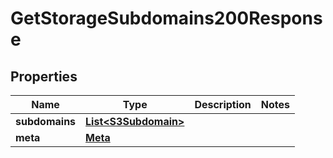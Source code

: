 

# GetStorageSubdomains200Response


## Properties

| Name | Type | Description | Notes |
|------------ | ------------- | ------------- | -------------|
|**subdomains** | [**List&lt;S3Subdomain&gt;**](S3Subdomain.md) |  |  |
|**meta** | [**Meta**](Meta.md) |  |  |



